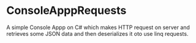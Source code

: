 # ConsoleApppRequests
A simple  Console Appp on C# which makes HTTP request on server and retrieves some JSON data and then deserializes it oto use linq requests.
